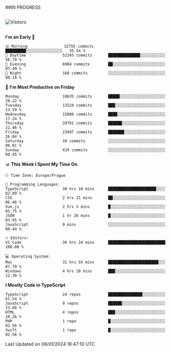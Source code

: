 ##IN PROGRESS
##
![Visitors](https://komarev.com/ghpvc/?username=petrbui&style=for-the-badge&label=Visitors+👀)



##
<!--
[![My GitHub stats](https://github-readme-stats.vercel.app/api?username=petrbui&theme=github_dark)](https://github.com/anuraghazra/github-readme-stats)

[![My wakatime stats](https://github-readme-stats.vercel.app/api/wakatime?username=petrbui&theme=github_dark)](https://github.com/anuraghazra/github-readme-stats)
-->
<!--START_SECTION:waka-->
**I'm an Early 🐤** 

```text
🌞 Morning                32755 commits       █████████░░░░░░░░░░░░░░░░   35.54 % 
🌆 Daytime                52345 commits       ██████████████░░░░░░░░░░░   56.79 % 
🌃 Evening                6904 commits        ██░░░░░░░░░░░░░░░░░░░░░░░   07.49 % 
🌙 Night                  168 commits         ░░░░░░░░░░░░░░░░░░░░░░░░░   00.18 % 
```
📅 **I'm Most Productive on Friday** 

```text
Monday                   18635 commits       █████░░░░░░░░░░░░░░░░░░░░   20.22 % 
Tuesday                  12524 commits       ███░░░░░░░░░░░░░░░░░░░░░░   13.59 % 
Wednesday                15886 commits       ████░░░░░░░░░░░░░░░░░░░░░   17.24 % 
Thursday                 20701 commits       ██████░░░░░░░░░░░░░░░░░░░   22.46 % 
Friday                   23997 commits       ███████░░░░░░░░░░░░░░░░░░   26.04 % 
Saturday                 10 commits          ░░░░░░░░░░░░░░░░░░░░░░░░░   00.01 % 
Sunday                   419 commits         ░░░░░░░░░░░░░░░░░░░░░░░░░   00.45 % 
```


📊 **This Week I Spent My Time On** 

```text
🕑︎ Time Zone: Europe/Prague

💬 Programming Languages: 
TypeScript               30 hrs 10 mins      █████████████████████░░░░   82.89 % 
CSS                      2 hrs 21 mins       ██░░░░░░░░░░░░░░░░░░░░░░░   06.46 % 
Vue.js                   2 hrs 5 mins        █░░░░░░░░░░░░░░░░░░░░░░░░   05.75 % 
JSON                     1 hr 26 mins        █░░░░░░░░░░░░░░░░░░░░░░░░   03.95 % 
JavaScript               9 mins              ░░░░░░░░░░░░░░░░░░░░░░░░░   00.44 % 

🔥 Editors: 
VS Code                  36 hrs 24 mins      █████████████████████████   100.00 % 

💻 Operating System: 
Mac                      31 hrs 55 mins      ██████████████████████░░░   87.70 % 
Windows                  4 hrs 28 mins       ███░░░░░░░░░░░░░░░░░░░░░░   12.30 % 
```

**I Mostly Code in TypeScript** 

```text
TypeScript               24 repos            ███████████████░░░░░░░░░░   61.54 % 
JavaScript               9 repos             ██████░░░░░░░░░░░░░░░░░░░   23.08 % 
HTML                     4 repos             ███░░░░░░░░░░░░░░░░░░░░░░   10.26 % 
PHP                      1 repo              █░░░░░░░░░░░░░░░░░░░░░░░░   02.56 % 
Swift                    1 repo              █░░░░░░░░░░░░░░░░░░░░░░░░   02.56 % 
```




 Last Updated on 06/01/2024 18:47:10 UTC
<!--END_SECTION:waka-->
